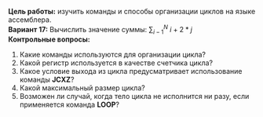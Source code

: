 **Цель работы:** изучить команды и способы организации циклов на языке ассемблера.  
**Вариант 17:** Вычислить значение суммы: $\sum$$_{i-1}^{N}$  $i+2*j$  
**Контрольные вопросы:**  
1. Какие команды используются для организации цикла?
2. Какой регистр используется в качестве счетчика цикла?
3. Какое условие выхода из цикла предусматривает использование команды **JCXZ**?
4. Какой максимальный размер цикла?
5. Возможен ли случай, когда тело цикла не исполнится ни разу, если применяется команда **LOOP**?